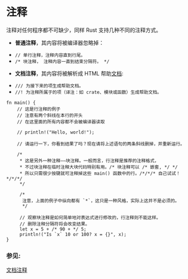 # 注释

注释对任何程序都不可缺少，同样 Rust 支持几种不同的注释方式。

* **普通注释**，其内容将被编译器忽略掉：
 - `// 单行注释，注释内容直到行尾。 `
 - `/* 块注释， 注释内容一直到结束分隔符。 */`
* **文档注释**，其内容将被解析成 HTML 帮助[文档][docs]:
 - `/// 为接下来的项生成帮助文档。`
 - `//! 为注释所属于的项（译注：如 crate、模块或函数）生成帮助文档。`

```rust,editable
fn main() {
    // 这是行注释的例子
    // 注意有两个斜线在本行的开头
    // 在这里面的所有内容都不会被编译器读取

    // println!("Hello, world!");

    // 请运行一下，你看到结果了吗？现在请将上述语句的两条斜线删掉，并重新运行。

    /*
     * 这是另外一种注释——块注释。一般而言，行注释是推荐的注释格式，
     * 不过块注释在临时注释大块代码特别有用。/* 块注释可以 /* 嵌套, */ */
     * 所以只需很少按键就可注释掉这些 main() 函数中的行。/*/*/* 自己试试！*/*/*/
     */

     /*
      注意，上面的例子中纵向都有 `*`，这只是一种风格，实际上这并不是必须的。
      */

     // 观察块注释是如何简单地对表达式进行修改的，行注释则不能这样。
     // 删除注释分隔符将会改变结果。
     let x = 5 + /* 90 + */ 5;
     println!("Is `x` 10 or 100? x = {}", x);
}
```

### 参见:

[文档注释][docs]

[docs]: ./meta/doc.html
